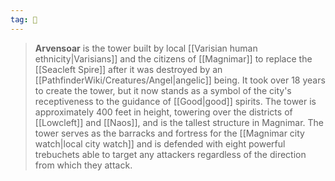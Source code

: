 ```yaml
---
tag: 🏰
---
```

> **Arvensoar** is the tower built by local [[Varisian human ethnicity|Varisians]] and the citizens of [[Magnimar]] to replace the [[Seacleft Spire]] after it was destroyed by an [[PathfinderWiki/Creatures/Angel|angelic]] being. It took over 18 years to create the tower, but it now stands as a symbol of the city's receptiveness to the guidance of [[Good|good]] spirits.
> The tower is approximately 400 feet in height, towering over the districts of [[Lowcleft]] and [[Naos]], and is the tallest structure in Magnimar. The tower serves as the barracks and fortress for the [[Magnimar city watch|local city watch]] and is defended with eight powerful trebuchets able to target any attackers regardless of the direction from which they attack.








